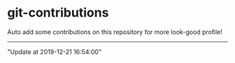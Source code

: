 # git-contributions

Auto add some contributions on this repository for more look-good profile!

---

"Update at 2019-12-21 16:54:00" 
